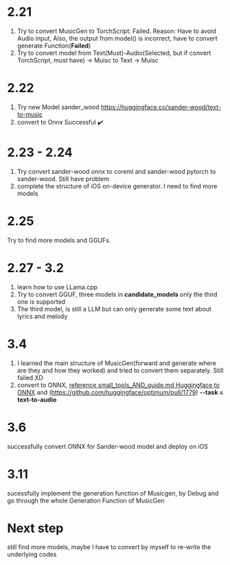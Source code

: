 # 2.21
1. Try to convert MusicGen to TorchScript: Failed. Reason: Have to avoid Audio input, Also, the output from model() is incorrect, have to convert generate Function(**Failed**)
2. Try to convert model from Text(Must)-Audio(Selected, but if convert TorchScript, must have) -> Muisc to Text -> Muisc   

# 2.22
1. Try new Model sander_wood https://huggingface.co/sander-wood/text-to-music
2. convert to Onnx Successful ✔️

# 2.23 - 2.24
1. Try convert sander-wood onnx to coreml and sander-wood pytorch to sander-wood. Still have problem
2. complete the structure of iOS on-device generator. I need to find more models

# 2.25
Try to find more models and GGUFs. 

# 2.27 - 3.2
1. learn how to use LLama.cpp 
2. Try to convert GGUF, three models in **candidate_models** only the third one is supported
3. The third model, is still a LLM but can only generate some text about lyrics and melody

# 3.4 
1. I learned the main structure of MusicGen(forward and generate where are they and how they worked) and tried to convert them separately. Still failed XD
2. convert to ONNX, [reference small_tools_AND_guide.md Huggingface to ONNX](https://github.com/maxW2000/On-device-music-generator/blob/main/notes/small_tools_AND_guide.md) and (https://github.com/huggingface/optimum/pull/1779) **--task = text-to-audio**

# 3.6 
successfully convert ONNX for Sander-wood model and deploy on iOS

# 3.11
sucessfully implement the generation function of Musicgen, by Debug and go through the whole Generation Function of MusicGen
# Next step
still find more models, maybe I have to convert by myself to re-write the underlying codes
